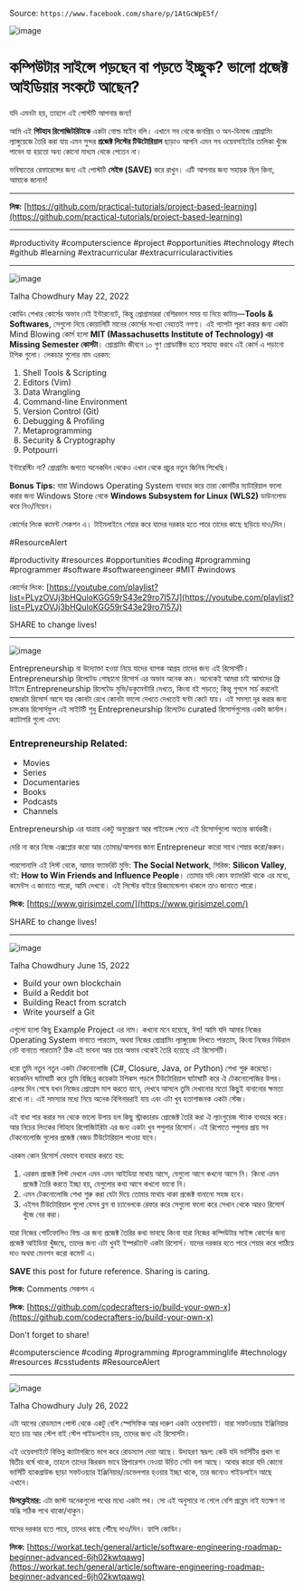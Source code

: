 Source: `https://www.facebook.com/share/p/1AtGcWpE5f/`

![image](https://github.com/user-attachments/assets/8d054f79-deea-4253-8f02-ad040db9ca78)


# কম্পিউটার সাইন্সে পড়ছেন বা পড়তে ইচ্ছুক? ভালো প্রজেক্ট আইডিয়ার সংকটে আছেন?

যদি এমনটা হয়, তাহলে এই পোস্টটি আপনার জন্য!

আমি এই **গিটহাব রিপোজিটরিটাকে** একটা গোল্ড মাইন বলি। এখানে সব থেকে জনপ্রিয় ও অন-ডিমান্ড প্রোগ্রামিং ল্যাঙ্গুয়েজে তৈরি করা যায় এমন সুন্দর **প্রজেক্ট লিস্টের টিউটোরিয়াল** ছাড়াও আপনি এমন সব ওয়েবসাইটের তালিকা খুঁজে পাবেন যা হয়তো অন্য কোনো মাধ্যম থেকে পেতেন না।

ভবিষ্যতের রেফারেন্সের জন্য এই পোস্টটি **সেইভ (SAVE)** করে রাখুন। এটি আপনার জন্য সহায়ক ছিল কিনা, আমাকে জানান!

---

**লিঙ্ক:** [https://github.com/practical-tutorials/project-based-learning](https://github.com/practical-tutorials/project-based-learning)

---

#productivity #computerscience #project #opportunities #technology #tech #github #learning #extracurricular #extracurricularactivities


<hr>

![image](https://github.com/user-attachments/assets/18dda5ea-3e0a-42de-b883-dd12051d5ea1)


Talha Chowdhury
May 22, 2022

কোডিং শেখার কোর্সের অভাব নেই ইন্টারনেটে, কিন্তু প্রোগ্রামাররা বেশিরভাগ সময় যা নিয়ে কাটায়—**Tools & Softwares**, সেগুলো নিয়ে কোয়ালিটি মানের কোর্সের সংখ্যা নেহাতই নগণ্য। এই গ্যাপটা পূরণ করার জন্য একটা Mind Blowing কোর্স হলো **MIT (Massachusetts Institute of Technology) এর Missing Semester কোর্সটা**। প্রোগ্রামিং জীবনে ১০ গুণ প্রোডাক্টিভ হতে সাহায্য করবে এই কোর্স এ পড়ানো টপিক গুলো। লেকচার গুলোর নাম এরকম:

1.  Shell Tools & Scripting
2.  Editors (Vim)
3.  Data Wrangling
4.  Command-line Environment
5.  Version Control (Git)
6.  Debugging & Profiling
7.  Metaprogramming
8.  Security & Cryptography
9.  Potpourri

ইন্টারেস্টিং না? প্রোগ্রামিং জগতে অনেকদিন থেকেও এখান থেকে প্রচুর নতুন জিনিষ শিখেছি।

**Bonus Tips:** যারা Windows Operating System ব্যবহার করে তারা কোর্সটির ম্যাটারিয়াল ফলো করার জন্য Windows Store থেকে **Windows Subsystem for Linux (WLS2)** ডাউনলোড করে নিও/নিয়েন।

কোর্সের লিংক কমেন্ট সেকশন এ। টাইমলাইনে শেয়ার করে যাদের দরকার হতে পারে তাদের কাছে ছড়িয়ে দাও/দিন।

#ResourceAlert

#productivity #resources #opportunities #coding #programming #programmer #software #softwareengineer #MIT #windows

কোর্সের লিংক: [https://youtube.com/playlist?list=PLyzOVJj3bHQuloKGG59rS43e29ro7I57J](https://youtube.com/playlist?list=PLyzOVJj3bHQuloKGG59rS43e29ro7I57J)

SHARE to change lives!

<hr>

![image](https://github.com/user-attachments/assets/de8ac99d-6fff-4f1a-99d5-a1bbd9ac99e2)


Entrepreneurship বা উদ্যোক্তা হওয়া নিয়ে যাদের ব্যাপক আগ্রহ তাদের জন্য এই রিসোর্সটি। Entrepreneurship রিলেটেড গোছানো রিসোর্স এর অভাব অনেক কম। অনেকেই আমরা চাই আমাদের ফ্রি টাইমে Entrepreneurship রিলেটেড মুভি/ডকুমেন্টারি দেখতে, কিংবা বই পড়তে; কিন্তু গুগলে সার্চ করলেই হাজারটা রিসোর্স আসে যার কোনটা রেখে কোনটা ভালো দেখতে দেখতেই ঘণ্টা কেটে যায়। এই সমস্যা দূর করার জন্য চমৎকার রিসোর্সফুল এই সাইটটি শুধু Entrepreneurship রিলেটেড curated রিসোর্সগুলোর একটা জার্নাল। ক্যাটাগরি গুলো এমন:

### Entrepreneurship Related:
* Movies
* Series
* Documentaries
* Books
* Podcasts
* Channels

Entrepreneurship এর যাত্রায় একটু অনুপ্রেরণা আর গাইডেন্স পেতে এই রিসোর্সগুলো অত্যন্ত কার্যকরী।

দেরি না করে নিজে এক্সপ্লোর করো আর তোমার/আপনার জানা Entrepreneur কারো সাথে শেয়ার করো/করুন।

পারসোনালি এই লিস্ট থেকে, আমার ফ্যাভরিট মুভি: **The Social Network**, সিরিজ: **Silicon Valley**, বই: **How to Win Friends and Influence People**। তোমার যদি কোন ফ্যাভরিট থাকে এর মধ্যে, কমেন্টস এ জানাতে পারো, আমি দেখবো। এই লিস্টের বাইরে রিকমেন্ডেশন থাকলে তাও জানাতে পারো।

**লিংক:** [https://www.girisimzel.com/](https://www.girisimzel.com/)

SHARE to change lives!

<hr>

![image](https://github.com/user-attachments/assets/5e768de1-ea41-4398-8f03-f28ddca4fef0)


Talha Chowdhury
June 15, 2022

* Build your own blockchain
* Build a Reddit bot
* Building React from scratch
* Write yourself a Git

এগুলো হলো কিছু Example Project এর নাম। কখনো মনে হয়েছে, ঈশ! আমি যদি আমার নিজের Operating System বানাতে পারতাম, অথবা নিজের প্রোগ্রামিং ল্যাঙ্গুয়েজ লিখতে পারতাম, কিংবা নিজের নিউরাল নেট বানাতে পারতাম? ঠিক এই ভাবনা আর তার অভাব থেকেই তৈরি হয়েছে এই রিসোর্সটি।

ধরো তুমি নতুন নতুন একটা টেকনোলোজি (C#, Closure, Java, or Python) শেখা শুরু করেছো। কয়েকদিন ঘাটাঘাটি করে তুমি বিচ্ছিন্ন কয়েকটা টপিকস পড়লে টিউটোরিয়াল ঘাটাঘাটি করে ঐ টেকনোলোজির উপর। এরপর দিন শেষে যখন নিজের প্রোগ্রেস মাপ করতে যাবে, দেখবে আসলে তুমি দেখানোর মতো কিছুই বানানোর ক্ষমতা রাখো না। এই সমস্যার মধ্যে নিয়ে অনেক বিগিনাররাই যায় এবং এটা খুব হতাশাজনক একটা স্টেজ।

এই বাধা পার করার সব থেকে ভালো উপায় হল কিছু স্ট্রাকচারড প্রোজেক্ট তৈরি করা ঐ ল্যাংগুয়েজ স্ট্যাক ব্যবহার করে। আর নিচের লিংকের গিটহাব রিপোজিটরিটা এর জন্য একটা খুব পপুলার রিসোর্স। এই রিপোতে পপুলার প্রায় সব টেকনোলোজি গুলোর প্রজেক্ট বেজড টিউটোরিয়াল পাওয়া যাবে।

এরকম কোন রিসোর্স যেভাবে ব্যবহার করতে হয়:

1.  এরকম প্রজেক্ট লিস্ট দেখলে এমন এমন আইডিয়া মাথায় আসে, যেগুলো আগে কখনো আসে নি। কিংবা এমন প্রজেক্ট তৈরি করতে ইচ্ছা হয়, যেগুলোর কথা আগে কখনো ভাবো নি।
2.  এমন টেকনোলোজি শেখা শুরু করা যেটা দিয়ে তোমার মাথায় থাকা প্রজেক্ট বানানো সহজ হবে।
3.  এইসব টিউটোরিয়াল গুলো যেসব ব্লগ বা চ্যানেলকে রেফার করে সেগুলো ফলো করে সেখান থেকে আরও রিসোর্স খুঁজে বের করা।

যারা নিজের পোর্টফোলিও বিল্ড এর জন্য প্রজেক্ট তৈরির কথা ভাবছে কিংবা যারা নিজের কম্পিউটার সাইন্স কোর্সের জন্য প্রজেক্ট আইডিয়া খুঁজছে, তাদের জন্য এটা খুবই ইম্পরট্যান্ট একটা রিসোর্স। যাদের দরকার হতে পারে শেয়ার করে পাঠিয়ে দাও অথবা মেনশন করো কমেন্ট এ।

**SAVE** this post for future reference. Sharing is caring.

**লিংক:** Comments সেকশন এ

**লিংক:** [https://github.com/codecrafters-io/build-your-own-x](https://github.com/codecrafters-io/build-your-own-x)

Don't forget to share!

#computerscience #coding #programming #programminglife #technology #resources #csstudents #ResourceAlert

<hr>

![image](https://github.com/user-attachments/assets/7915fc1b-2429-44d6-bd52-c430046c1beb)


Talha Chowdhury
July 26, 2022

এটা আগের রোডম্যাপ পোস্ট থেকে একটু বেশি স্পেসিফিক আর দারুণ একটা ওয়েবসাইট। যারা সফটওয়্যার ইঞ্জিনিয়ার হতে চায় আর স্টেপ বাই স্টেপ গাইডলাইন চায়, তাদের জন্য এই রিসোর্সটা।

এই ওয়েবসাইটে বিভিন্ন ক্যাটাগরিতে ভাগ করে রোডম্যাপ দেয়া আছে। উদাহরণ স্বরূপ: কেউ যদি ভার্সিটির প্রথম বা দ্বিতীয় বর্ষে থাকে, তাহলে তাদের কিরকম ভাবে প্রিপারেশন নেওয়া উচিত সেটা বলা আছে। আবার কারো যদি কোনো ভার্সিটি ব্যাকগ্রাউন্ড ছাড়া সফটওয়্যার ইঞ্জিনিয়ার/ডেভেলপার হওয়ার ইচ্ছা থাকে, তার জন্যেও গাইডলাইন আছে এখানে।

**ডিসক্লেইমার:** এটা জাস্ট অনেকগুলো পথের মধ্যে একটা পথ। সো এই অনুসারে না গেলে বেশি প্রব্লেম নাই যতক্ষণ না অব্ধি সঠিক পথে থাকো/থাকুন।

যাদের দরকার হতে পারে, তাদের কাছে পৌঁছে দাও/দিন। হ্যাপি কোডিং।

**লিংক:** [https://workat.tech/general/article/software-engineering-roadmap-beginner-advanced-6jh02kwtqawg](https://workat.tech/general/article/software-engineering-roadmap-beginner-advanced-6jh02kwtqawg)
